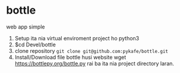 # bottle
web app simple
1. Setup ita nia virtual enviroment project ho python3
2. $cd Devel/bottle
3. clone repository `git clone git@github.com:pykafe/bottle.git`  
4. Install/Download file bottle husi website wget https://bottlepy.org/bottle.py rai ba ita nia project directory laran.
